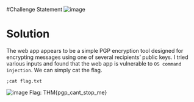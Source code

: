 #Challenge Statement
![image](https://github.com/user-attachments/assets/ea48e5f0-8b6a-4849-8408-f522ae894af9)

# Solution
The web app appears to be a simple PGP encryption tool designed for encrypting messages using one of several recipients’ public keys. 
I tried various inputs and found that the web app is vulnerable to `OS command injection`. We can simply cat the flag.  
```
;cat flag.txt
```
![image](https://github.com/user-attachments/assets/24daf624-0abf-48df-8546-74993fd689d0)
Flag: THM{pgp_cant_stop_me}
